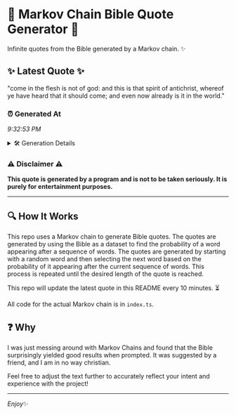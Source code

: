 # 📖 Markov Chain Bible Quote Generator 📖

Infinite quotes from the Bible generated by a Markov chain. ✨

## ✨ Latest Quote ✨
"come in the flesh is not of god: and this is that spirit of antichrist, whereof ye have heard that it should come; and even now already is it in the world."

### ⏰ Generated At
*9:32:53 PM*

<details>
    <summary>🛠️ Generation Details</summary>
    <p>
        <strong>🌱 Seed:</strong> come<br>
        <strong>🔄 Iterations:</strong> 31<br>
        <strong>📜 Context History:</strong><br>[ come ]: in<br>[ come, in ]: the<br>[ come, in, the ]: flesh<br>[ come, in, the, flesh ]: is<br>[ come, in, the, flesh, is ]: not<br>[ come, in, the, flesh, is, not ]: of<br>[ in, the, flesh, is, not, of ]: god:<br>[ the, flesh, is, not, of, god: ]: and<br>[ flesh, is, not, of, god:, and ]: this<br>[ is, not, of, god:, and, this ]: is<br>[ not, of, god:, and, this, is ]: that<br>[ of, god:, and, this, is, that ]: spirit<br>[ god:, and, this, is, that, spirit ]: of<br>[ and, this, is, that, spirit, of ]: antichrist,<br>[ this, is, that, spirit, of, antichrist, ]: whereof<br>[ is, that, spirit, of, antichrist,, whereof ]: ye<br>[ that, spirit, of, antichrist,, whereof, ye ]: have<br>[ spirit, of, antichrist,, whereof, ye, have ]: heard<br>[ of, antichrist,, whereof, ye, have, heard ]: that<br>[ antichrist,, whereof, ye, have, heard, that ]: it<br>[ whereof, ye, have, heard, that, it ]: should<br>[ ye, have, heard, that, it, should ]: come;<br>[ have, heard, that, it, should, come; ]: and<br>[ heard, that, it, should, come;, and ]: even<br>[ that, it, should, come;, and, even ]: now<br>[ it, should, come;, and, even, now ]: already<br>[ should, come;, and, even, now, already ]: is<br>[ come;, and, even, now, already, is ]: it<br>[ and, even, now, already, is, it ]: in<br>[ even, now, already, is, it, in ]: the<br>[ now, already, is, it, in, the ]: world.<br>
    </p>
</details>

### ⚠️ Disclaimer ⚠️
**This quote is generated by a program and is not to be taken seriously. It is purely for entertainment purposes.**

---

## 🔍 How It Works

This repo uses a Markov chain to generate Bible quotes. The quotes are generated by using the Bible as a dataset to find the probability of a word appearing after a sequence of words. The quotes are generated by starting with a random word and then selecting the next word based on the probability of it appearing after the current sequence of words. This process is repeated until the desired length of the quote is reached.

This repo will update the latest quote in this README every 10 minutes. ⏳

All code for the actual Markov chain is in `index.ts`.

## ❓ Why

I was just messing around with Markov Chains and found that the Bible surprisingly yielded good results when prompted. 
It was suggested by a friend, and I am in no way christian.

Feel free to adjust the text further to accurately reflect your intent and experience with the project!

---

*Enjoy*✨
